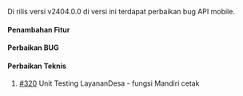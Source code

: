 Di rilis versi v2404.0.0 di versi ini terdapat perbaikan bug API mobile.

#### Penambahan Fitur


#### Perbaikan BUG
 


#### Perbaikan Teknis

1. [#320](https://github.com/OpenSID/opensid-api/issues/320) Unit Testing LayananDesa - fungsi Mandiri cetak